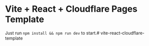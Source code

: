 # Vite + React + Cloudflare Pages Template

Just run `npm install && npm run dev` to start.#   v i t e - r e a c t - c l o u d f l a r e - t e m p l a t e  
 